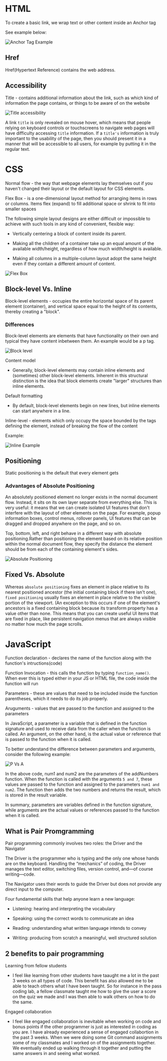 
# HTML

To create a basic link, we wrap text or other content inside an Anchor tag

See example below:

![Anchor Tag Example](notePics/anchorTagex.png)

## Href

Href(Hypertext Reference) contains the web address.

## Accessibility

Title - contains additional information about the link, such as which kind of information the page contains, or things to be aware of on the website

![Title accessibility](notePics/title.png)

A link `title` is only revealed on mouse hover, which means that people relying on keyboard controls or touchscreens to navigate web pages will have difficulty accessing `title` information. If a `title's` information is truly important to the usability of the page, then you should present it in a manner that will be accessible to all users, for example by putting it in the regular text.

# CSS

Normal flow - the way that webpage elements lay themselves out if you haven't changed their layout or the default layout for CSS elements.

Flex Box - is a one-dimensional layout method for arranging items in rows or columns. Items flex (expand) to fill additional space or shrink to fit into smaller spaces

The following simple layout designs are either difficult or impossible to achieve with such tools in any kind of convenient, flexible way:

- Vertically centering a block of content inside its parent.

- Making all the children of a container take up an equal amount of the available width/height, regardless of how much width/height is available.

- Making all columns in a multiple-column layout adopt the same height even if they contain a different amount of content.

![Flex Box](notePics/flex.jpg)

## Block-level Vs. Inline

Block-level elements - occupies the entire horizontal space of its parent element (container), and vertical space equal to the height of its contents, thereby creating a "block".

### Differences

Block-level elements are elements that have functionality on their own and typical they have content inbetween them. An example would be a p tag.

![Block level](notePics/blockLevelcomp.png)

Content model

- Generally, block-level elements may contain inline elements and (sometimes) other block-level elements. Inherent in this structural distinction is the idea that block elements create "larger" structures than inline elements.

Default formatting

- By default, block-level elements begin on new lines, but inline elements can start anywhere in a line.

Inline-level - elements which only occupy the space bounded by the tags defining the element, instead of breaking the flow of the content

Example:

![Inline Example](notePics/inline-levelComp.png)

## Positioning

Static positioning is the default that every element gets

### Advantages of Absolute Positioning

An absolutely positioned element no longer exists in the normal document flow. Instead, it sits on its own layer separate from everything else. This is very useful: it means that we can create isolated UI features that don't interfere with the layout of other elements on the page. For example, popup information boxes, control menus, rollover panels, UI features that can be dragged and dropped anywhere on the page, and so on.

Top, bottom, left, and right behave in a different way with absolute positioning.Rather than positioning the element based on its relative position within the normal document flow, they specify the distance the element should be from each of the containing element's sides.

![Absolute Positioning](notePics/absolutepostionig.png)

## Fixed Vs. Absolute

Whereas `absolute positioning` fixes an element in place relative to its nearest positioned ancestor (the initial containing block if there isn't one), `fixed positioning` usually fixes an element in place relative to the visible portion of the viewport. (An exception to this occurs if one of the element's ancestors is a fixed containing block because its transform property has a value other than none. This means that you can create useful UI items that are fixed in place, like persistent navigation menus that are always visible no matter how much the page scrolls.

# JavaScript

Function declaration - declares the name of the function along with the function's intructions(code)

Function Invocation - this calls the function by typing `function_name()`. When ever this is typed either in your JS or HTML file, the code inside the function will run

Parameters - these are values that need to be included inside the function parentheses, which it needs to do its job properly.

Aruguments - values that are passed to the function and assigned to the parameters 

In JavaScript, a parameter is a variable that is defined in the function signature and used to receive data from the caller when the function is called. An argument, on the other hand, is the actual value or reference that is passed to the function when it is called.

To better understand the difference between parameters and arguments, consider the following example:

![P Vs A](notePics/ParametersVsArguments.png)

In the above code, num1 and num2 are the parameters of the addNumbers function. When the function is called with the arguments `5 and 7`, these values are passed to the function and assigned to the parameters `num1 and num2`. The function then adds the two numbers and returns the result, which is stored in the result variable.

In summary, parameters are variables defined in the function signature, while arguments are the actual values or references passed to the function when it is called.


## What is Pair Promgramming

Pair programming commonly involves two roles: the Driver and the Navigator

The Driver is the programmer who is typing and the only one whose hands are on the keyboard. Handling the “mechanics” of coding, the Driver manages the text editor, switching files, version control, and—of course writing—code.

The Navigator uses their words to guide the Driver but does not provide any direct input to the computer.

Four fundamental skills that help anyone learn a new language:

- Listening: hearing and interpreting the vocabulary

- Speaking: using the correct words to communicate an idea

- Reading: understanding what written language intends to convey

- Writing: producing from scratch a meaningful, well structured solution

## 2 benefits to pair programming

Learning from fellow students

- I feel like learning from other students have taaught me a lot in the past 3 weeks on all types of code. This benefit has also allowed me to be able to teach others what I have been taught. So for instance in the pass coding lab, a fellow classmate taught me how to give the user a score on the quiz we made and I was then able to walk others on how to do the same.

Engaged collaboration

- I feel like engaged collaboration is inevitable when working on code and bonus points if the other programmer is just as interested in coding as you are. I have already experienced a sense of engaged collabortion in the past 3 weeks. When we were doing some Git command assignments some of my classmates and I worked on of the assignments together. We eventually ended up walking through it together and putting the same answers in and seeing what worked.

